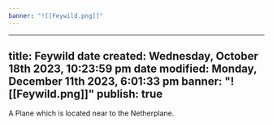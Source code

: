 ```yaml
---
banner: "![[Feywild.png]]"
---
```

---
title: Feywild
date created: Wednesday, October 18th 2023, 10:23:59 pm
date modified: Monday, December 11th 2023, 6:01:33 pm
banner: "![[Feywild.png]]"
publish: true
---

A Plane which is located near to the Netherplane.